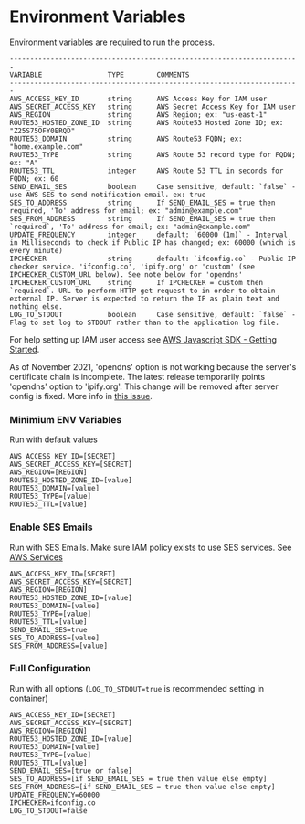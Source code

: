 # Environment Variables

Environment variables are required to run the process.

    -----------------------------------------------------------------------
    VARIABLE                TYPE        COMMENTS
    -----------------------------------------------------------------------
    AWS_ACCESS_KEY_ID       string      AWS Access Key for IAM user
    AWS_SECRET_ACCESS_KEY   string      AWS Secret Access Key for IAM user
    AWS_REGION              string      AWS Region; ex: "us-east-1"
    ROUTE53_HOSTED_ZONE_ID  string      AWS Route53 Hosted Zone ID; ex: "Z25S75OFY0ERQD"
    ROUTE53_DOMAIN          string      AWS Route53 FQDN; ex: "home.example.com"
    ROUTE53_TYPE            string      AWS Route 53 record type for FQDN; ex: "A"
    ROUTE53_TTL             integer     AWS Route 53 TTL in seconds for FQDN; ex: 60
    SEND_EMAIL_SES          boolean     Case sensitive, default: `false` - use AWS SES to send notification email. ex: true
    SES_TO_ADDRESS          string      If SEND_EMAIL_SES = true then required, 'To' address for email; ex: "admin@example.com"
    SES_FROM_ADDRESS        string      If SEND_EMAIL_SES = true then `required`, 'To' address for email; ex: "admin@example.com"
    UPDATE_FREQUENCY        integer     default: `60000 (1m)` - Interval in Milliseconds to check if Public IP has changed; ex: 60000 (which is every minute)
    IPCHECKER               string      default: `ifconfig.co` - Public IP checker service. 'ifconfig.co', 'ipify.org' or 'custom' (see IPCHECKER_CUSTOM_URL below). See note below for 'opendns'
    IPCHECKER_CUSTOM_URL    string      If IPCHECKER = custom then `required`. URL to perform HTTP get request to in order to obtain external IP. Server is expected to return the IP as plain text and nothing else.
    LOG_TO_STDOUT           boolean     Case sensitive, default: `false` - Flag to set log to STDOUT rather than to the application log file.

For help setting up IAM user access see [AWS Javascript SDK - Getting Started](http://docs.aws.amazon.com/sdk-for-javascript/v2/developer-guide/getting-started-nodejs.html).

As of November 2021, 'opendns' option is not working because the server's certificate chain is incomplete.  The latest release temporarily points 'opendns' option to 'ipify.org'.  This change will be removed after server config is fixed.  More info in [this issue](https://github.com/sjmayotte/route53-dynamic-dns/issues/18#issuecomment-971780716).


### Minimium ENV Variables
Run with default values

    AWS_ACCESS_KEY_ID=[SECRET]
    AWS_SECRET_ACCESS_KEY=[SECRET]
    AWS_REGION=[REGION]
    ROUTE53_HOSTED_ZONE_ID=[value]
    ROUTE53_DOMAIN=[value]
    ROUTE53_TYPE=[value]
    ROUTE53_TTL=[value]


### Enable SES Emails
Run with SES Emails.  Make sure IAM policy exists to use SES services.  See [AWS Services](/route53-dynamic-dns/config/aws/#ses)

    AWS_ACCESS_KEY_ID=[SECRET]
    AWS_SECRET_ACCESS_KEY=[SECRET]
    AWS_REGION=[REGION]
    ROUTE53_HOSTED_ZONE_ID=[value]
    ROUTE53_DOMAIN=[value]
    ROUTE53_TYPE=[value]
    ROUTE53_TTL=[value]
    SEND_EMAIL_SES=true
    SES_TO_ADDRESS=[value]
    SES_FROM_ADDRESS=[value]


### Full Configuration
Run with all options (`LOG_TO_STDOUT=true` is recommended setting in container)

    AWS_ACCESS_KEY_ID=[SECRET]
    AWS_SECRET_ACCESS_KEY=[SECRET]
    AWS_REGION=[REGION]
    ROUTE53_HOSTED_ZONE_ID=[value]
    ROUTE53_DOMAIN=[value]
    ROUTE53_TYPE=[value]
    ROUTE53_TTL=[value]
    SEND_EMAIL_SES=[true or false]
    SES_TO_ADDRESS=[if SEND_EMAIL_SES = true then value else empty]
    SES_FROM_ADDRESS=[if SEND_EMAIL_SES = true then value else empty]
    UPDATE_FREQUENCY=60000
    IPCHECKER=ifconfig.co
    LOG_TO_STDOUT=false
